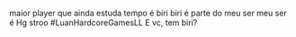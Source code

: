 maior player que ainda estuda
tempo é biri
biri é parte do meu ser
meu ser é Hg
stroo
#LuanHardcoreGamesLL
E vc, tem biri?
